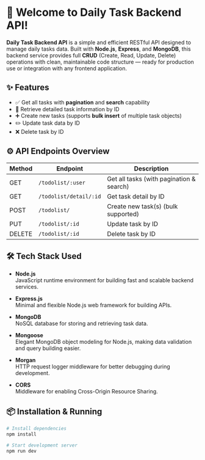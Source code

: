 # 🚀 Welcome to Daily Task Backend API!

**Daily Task Backend API** is a simple and efficient RESTful API designed to manage daily tasks data. Built with **Node.js**, **Express**, and **MongoDB**, this backend service provides full **CRUD** (Create, Read, Update, Delete) operations with clean, maintainable code structure — ready for production use or integration with any frontend application.

## ✨ Features

- ✅ Get all tasks with **pagination** and **search** capability
- 📄 Retrieve detailed task information by ID
- ➕ Create new tasks (supports **bulk insert** of multiple task objects)
- ✏️ Update task data by ID
- ❌ Delete task by ID

## ⚙️ API Endpoints Overview

| Method | Endpoint               | Description                         |
|--------|------------------------|-------------------------------------|
| GET    | `/todolist/:user`      | Get all tasks (with pagination & search) |
| GET    | `/todolist/detail/:id` | Get task detail by ID               |
| POST   | `/todolist/`           | Create new task(s) (bulk supported) |
| PUT    | `/todolist/:id`        | Update task by ID                   |
| DELETE | `/todolist/:id`        | Delete task by ID                   |

## 🛠️ Tech Stack Used

- **Node.js**  
  JavaScript runtime environment for building fast and scalable backend services.

- **Express.js**  
  Minimal and flexible Node.js web framework for building APIs.

- **MongoDB**  
  NoSQL database for storing and retrieving task data.

- **Mongoose**  
  Elegant MongoDB object modeling for Node.js, making data validation and query building easier.

- **Morgan**  
  HTTP request logger middleware for better debugging during development.

- **CORS**  
  Middleware for enabling Cross-Origin Resource Sharing.

## 📦 Installation & Running

```bash
# Install dependencies
npm install

# Start development server
npm run dev
